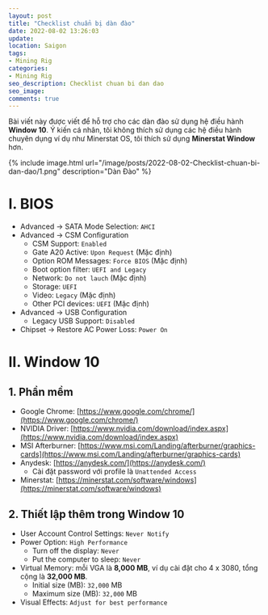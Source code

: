 ```yaml
---
layout: post
title: "Checklist chuẩn bị dàn đào"
date: 2022-08-02 13:26:03
update:
location: Saigon
tags:
- Mining Rig
categories:
- Mining Rig
seo_description: Checklist chuan bi dan dao
seo_image:
comments: true
---
```


Bài viết này được viết để hỗ trợ cho các dàn đào sử dụng hệ điều hành **Window 10**. Ý kiến cá nhân, tôi không thích
sử dụng các hệ điều hành chuyên dụng ví dụ như Minerstat OS, tôi thích sử dụng **Minerstat Window** hơn.

{% include image.html url="/image/posts/2022-08-02-Checklist-chuan-bi-dan-dao/1.png" description="Dàn Đào" %}

# I. BIOS
- Advanced → SATA Mode Selection: `AHCI`
- Advanced → CSM Configuration
    - CSM Support: `Enabled`
    - Gate A20 Active: `Upon Request` (Mặc định)
    - Option ROM Messages: `Force BIOS` (Mặc định)
    - Boot option filter: `UEFI and Legacy`
    - Network: `Do not lauch` (Mặc định)
    - Storage: `UEFI`
    - Video: `Legacy` (Mặc định)
    - Other PCI devices: `UEFI` (Mặc định)
- Advanced → USB Configuration
    - Legacy USB Support: `Disabled`
- Chipset → Restore AC Power Loss: `Power On`

# II. Window 10
## 1. Phần mềm
- Google Chrome: [https://www.google.com/chrome/](https://www.google.com/chrome/)
- NVIDIA Driver: [https://www.nvidia.com/download/index.aspx](https://www.nvidia.com/download/index.aspx)
- MSI Afterburner: [https://www.msi.com/Landing/afterburner/graphics-cards](https://www.msi.com/Landing/afterburner/graphics-cards)
- Anydesk: [https://anydesk.com/](https://anydesk.com/)
    - Cài đặt password với profile là `Unattended Access`
- Minerstat: [https://minerstat.com/software/windows](https://minerstat.com/software/windows)


## 2. Thiết lập thêm trong Window 10
- User Account Control Settings: `Never Notify`
- Power Option: `High Performance`
    - Turn off the display: `Never`
    - Put the computer to sleep: `Never`
- Virtual Memory: mỗi VGA là **8,000 MB**, ví dụ cài đặt cho 4 x 3080, tổng cộng là **32,000 MB**.
    - Initial size (MB): `32,000` MB
    - Maximum size (MB): `32,000` MB
- Visual Effects: `Adjust for best performance`
